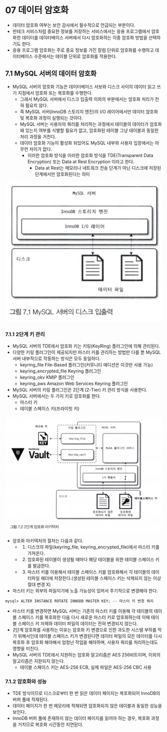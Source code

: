 # 07 데이터 암호화
* 데이터 암호화 여부는 보안 감사에서 필수적으로 언급되는 부분이다.
* 핀테크 서비스처럼 중요한 정보를 저장하는 서비스에서는 응용 프로그램에서 암호화한 데이터를 데이터베이스 서버에서 다시 암호화하는 이중 암호화 방법을 선택하기도 한다.
* 응용 프로그램 암호화는 주로 중요 정보를 가진 칼럼 단위로 암호화를 수행하고 데이터베이스 수준에서는 테이블 단위로 암호화를 적용한다.

## 7.1 MySQL 서버의 데이터 암호화
* MySQL 서버의 암호화 기능은 데이터베이스 서보와 디스크 사이의 데이터 읽고 쓰기 지점에서 암호화 또는 복호화를 수행한다.
    * 그래서 MySQL 서버에서 디스크 입출력 이외의 부분에서는 암호화 처리가 전혀 필요치 않다.
    * 즉 MySQL 서버(InnoDB 스토리지 엔진)의 I/O 레이어에서만 데이터 암호화 및 복호화 과정이 실행되는 것이다.
    * MySQL 서버는 사용자의 쿼리를 처리하는 과정에서 테이블의 데이터가 암호화돼 있는지 여부를 식별할 필요가 없고, 암호화된 테이블 그냥 테이블과 동일한 처리 과정을 거친다.
    * 데이터 암호화 기능이 활성화 되있어도 MySQL 내부와 사용자 입장에서는 아무런 차이가 없다.
      * 이러한 암호화 방식을 이러한 암호화 방식을 TDE(Transparent Data Encryption) 또는 Data at Rest Encryption 이라고 한다.
        * Data at Rest는 메모리나 네트워크 전송 단계가 아닌 디스크에 저장된 단계에서만 암호화된다는 의미

<img src="./그림 7.1.png">

### 7.1.1 2단계 키 관리
* MySQL 서버의 TDE에서 암호화 키는 키링(KeyRing) 플러그인에 의해 관리된다.
* 다양한 키링 플러그인이 제공되지만 마스터 키를 관리하는 방법만 다를 뿐 MySQL 서버 내부적으로 작동하는 방식은 모두 동일하다.
  * keyring_file File-Based 플러그인(커뮤니티 에디션은 이것만 사용 가능)
  * keyring_encrypted_file Keyring 플러그인
  * keyring_okv KMIP 플러그인
  * keyring_aws Amazon Web Services Keyring 플러그인
* MySQL 서버의 키링 플러그인은 2단계 (2-Tier) 키 관리 방식을 사용한다.
* MySQL 서버에서는 두 가지 키로 암호화를 한다.
  * 마스터 키
  * 테이블 스페이스 키(프라이빗 키)

<img src="./그림 7.2.png">

* 암호화 아키텍처의 절차는 다음과 같다.
  * 1. 디스크의 파일(keyring_file, keyring_encrypted_file)에서 마스터 키를 가져온다.
  * 2. 암호화된 테이블이 생성될 때마다 해당 테이블을 위한 테이블 스페이스 키를 발급한다.
  * 3. 마스터 키를 이용해서 테이블 스페이스 키를 암호화해서 각 테이블의 데이터파일 헤더에 저장한다.(생성된 테이블 스페이스 키는 삭제되지 않는 이상 절대 변경 X)
* 마스터 키는 외부의 파일이기에 노출 가능성이 있어서 주기적으로 변경해야 한다.
```
mysql> ALTER INSTANCE ROTATE INNODB MASTER KEY; -- 마스터 키 변경 쿼리
```
* 마스터 키를 변경하면 MySQL 서버는 기존의 마스터 키를 이용해 각 테이블의 테이블 스페이스 키를 복호화한 다음 다시 새로운 마스터 키로 암호화하는데 이때 테이블 스페이스 키 자체와 데이터 파일의 데이터는 전혀 변경되지 않는다.
* 2단계 암호화를 사용하는 이유는 암호화 키 변경으로 인한 과도한 시스템 부하를 막기 위해서인데 테이블 스페이스 키가 변경된다면 데이터 파일의 모든 데이터를 다시 복호화 후 암호화 해야해서 엄청난 작업을 해야하며, 사용자 쿼리를 처리하는데도 영향을 미친다.
* MySQL 서버의 TDE에서 지원하는 암호화 알고리즘은 AES 256비트이며, 이외의 알고리즘은 지원되지 않는다.
  * 테이블 스페이스 키는 AES-256 ECB, 실제 파일은 AES-256 CBC 사용

### 7.1.2 암호화와 성능
* TDE 방식이므로 디스크로부터 한 번 읽은 데이터 페이지는 복호화되어 InnoDB의 버퍼 풀에 적재된다.
* 데이터 페이지가 한 번 메모리에 적재되면 암호화되지 않은 테이블과 동일한 성능을 보인다.
* InnoDB 버퍼 풀에 존재하지 않는 데이터 페이지를 읽어야 하는 경우, 복호화 과정을 거치므로 복호화 시간동안 지연된다.